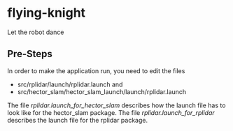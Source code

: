 # flying-knight
Let the robot dance

## Pre-Steps
In order to make the application run, you need to edit the files
* src/rplidar/launch/rplidar.launch and
* src/hector_slam/hector_slam_launch/launch/rplidar.launch

The file _rplidar.launch_for_hector_slam_ describes how the launch file has to look like for the hector_slam package. The file _rplidar.launch_for_rplidar_ describes the launch file for the rplidar package.
